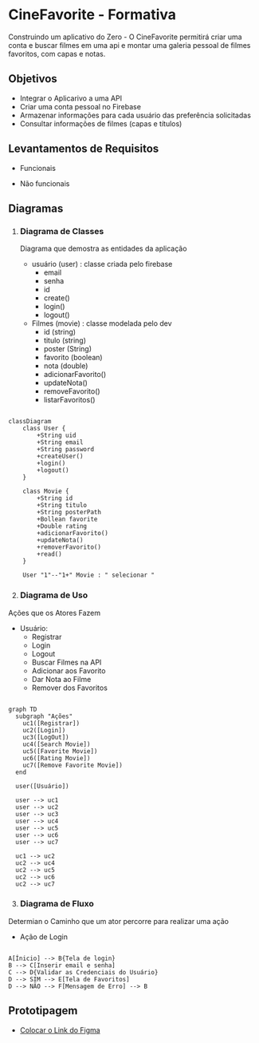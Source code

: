 # CineFavorite - Formativa
Construindo um aplicativo do Zero - O CineFavorite permitirá criar uma conta e buscar filmes em uma api e montar uma galeria pessoal de filmes favoritos, com capas e notas.

## Objetivos
- Integrar o Aplicarivo a uma API
- Criar uma conta pessoal no Firebase
- Armazenar informações para cada usuário das preferência solicitadas
- Consultar informações de filmes (capas e títulos)


## Levantamentos de Requisitos
- Funcionais


- Não funcionais


## Diagramas

1. ### Diagrama de Classes
    Diagrama que demostra as entidades da aplicação

    - usuário (user) : classe criada pelo firebase
        - email
        - senha
        - id
        - create()
        - login()
        - logout()
    - Filmes (movie) : classe modelada pelo dev
        - id (string)
        - titulo (string)
        - poster (String)
        - favorito (boolean)
        - nota (double)
        - adicionarFavorito()
        - updateNota()
        - removeFavorito()
        - listarFavoritos()


```mermaid

classDiagram
    class User {
        +String uid
        +String email
        +String password
        +createUser()
        +login()
        +logout()
    }

    class Movie {
        +String id
        +String titulo
        +String posterPath
        +Bollean favorite
        +Double rating
        +adicionarFavorito()
        +updateNota()
        +removerFavorito()
        +read()
    }

    User "1"--"1+" Movie : " selecionar "

```


2. ### Diagrama de Uso
Ações que os Atores Fazem

- Usuário:
  - Registrar
  - Login
  - Logout
  - Buscar Filmes na API
  - Adicionar aos Favorito
  - Dar Nota ao Filme
  - Remover dos Favoritos

```mermaid

graph TD
  subgraph "Ações"
    uc1([Registrar])
    uc2([Login])
    uc3([LogOut])
    uc4([Search Movie])
    uc5([Favorite Movie])
    uc6([Rating Movie])
    uc7([Remove Favorite Movie])
  end

  user([Usuário])

  user --> uc1
  user --> uc2
  user --> uc3
  user --> uc4
  user --> uc5
  user --> uc6
  user --> uc7

  uc1 --> uc2
  uc2 --> uc4
  uc2 --> uc5
  uc2 --> uc6
  uc2 --> uc7

```


3. ### Diagrama de Fluxo
Determian o Caminho que um ator percorre para realizar uma ação

- Ação de Login

```mermaid

A[Ínicio] --> B{Tela de login}
B --> C[Inserir email e senha]
C --> D{Validar as Credenciais do Usuário}
D --> SIM --> E[Tela de Favoritos]
D --> NÃO --> F[Mensagem de Erro] --> B

```


## Prototipagem

- [Colocar o Link do Figma](https://www.figma.com/design/g1xYMiXgqKv47ElK0v5Hka/Untitled?node-id=0-1&t=758pRFHMVr4QLxy7-1)

